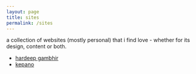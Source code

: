 ```yaml
---
layout: page
title: sites
permalink: /sites
---
```

a collection of websites (mostly personal) that i find love - whether for its design, content or both.

- [hardeep gambhir](https://www.hardeep.space/about)
- [kepano](https://stephango.com)


